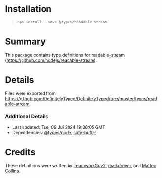 # Installation
> `npm install --save @types/readable-stream`

# Summary
This package contains type definitions for readable-stream (https://github.com/nodejs/readable-stream).

# Details
Files were exported from https://github.com/DefinitelyTyped/DefinitelyTyped/tree/master/types/readable-stream.

### Additional Details
 * Last updated: Tue, 09 Jul 2024 19:36:05 GMT
 * Dependencies: [@types/node](https://npmjs.com/package/@types/node), [safe-buffer](https://npmjs.com/package/safe-buffer)

# Credits
These definitions were written by [TeamworkGuy2](https://github.com/TeamworkGuy2), [markdreyer](https://github.com/markdreyer), and [Matteo Collina](https://github.com/mcollina).
